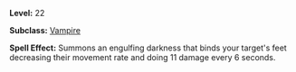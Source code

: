 <!-- TITLE: Spell: Engulfing Darkness -->
<!-- SUBTITLE:  -->

**Level:** 22

**Subclass:** [Vampire](vampire)

**Spell Effect:** Summons an engulfing darkness that binds your target's feet decreasing their movement rate and doing 11 damage every 6 seconds.